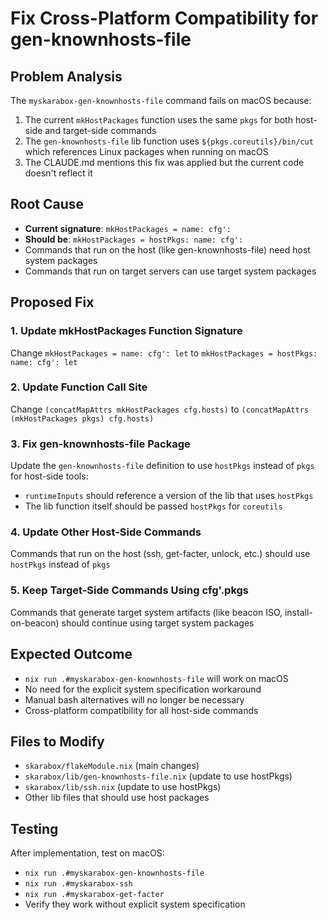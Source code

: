 # Fix Cross-Platform Compatibility for gen-knownhosts-file

## Problem Analysis
The `myskarabox-gen-knownhosts-file` command fails on macOS because:
1. The current `mkHostPackages` function uses the same `pkgs` for both host-side and target-side commands
2. The `gen-knownhosts-file` lib function uses `${pkgs.coreutils}/bin/cut` which references Linux packages when running on macOS
3. The CLAUDE.md mentions this fix was applied but the current code doesn't reflect it

## Root Cause
- **Current signature**: `mkHostPackages = name: cfg':`
- **Should be**: `mkHostPackages = hostPkgs: name: cfg':`
- Commands that run on the host (like gen-knownhosts-file) need host system packages
- Commands that run on target servers can use target system packages

## Proposed Fix

### 1. Update mkHostPackages Function Signature
Change `mkHostPackages = name: cfg': let` to `mkHostPackages = hostPkgs: name: cfg': let`

### 2. Update Function Call Site
Change `(concatMapAttrs mkHostPackages cfg.hosts)` to `(concatMapAttrs (mkHostPackages pkgs) cfg.hosts)`

### 3. Fix gen-knownhosts-file Package
Update the `gen-knownhosts-file` definition to use `hostPkgs` instead of `pkgs` for host-side tools:
- `runtimeInputs` should reference a version of the lib that uses `hostPkgs`
- The lib function itself should be passed `hostPkgs` for `coreutils`

### 4. Update Other Host-Side Commands
Commands that run on the host (ssh, get-facter, unlock, etc.) should use `hostPkgs` instead of `pkgs`

### 5. Keep Target-Side Commands Using cfg'.pkgs
Commands that generate target system artifacts (like beacon ISO, install-on-beacon) should continue using target system packages

## Expected Outcome
- `nix run .#myskarabox-gen-knownhosts-file` will work on macOS
- No need for the explicit system specification workaround
- Manual bash alternatives will no longer be necessary
- Cross-platform compatibility for all host-side commands

## Files to Modify
- `skarabox/flakeModule.nix` (main changes)
- `skarabox/lib/gen-knownhosts-file.nix` (update to use hostPkgs)
- `skarabox/lib/ssh.nix` (update to use hostPkgs)
- Other lib files that should use host packages

## Testing
After implementation, test on macOS:
- `nix run .#myskarabox-gen-knownhosts-file`
- `nix run .#myskarabox-ssh`
- `nix run .#myskarabox-get-facter`
- Verify they work without explicit system specification